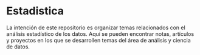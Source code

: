 # Estadistica
La intención de este repositorio es organizar temas relacionados con el análisis estadístico de los datos. Aquí se pueden encontrar notas, artículos y proyectos en los que se desarrollen temas del área de análisis y ciencia de datos.
